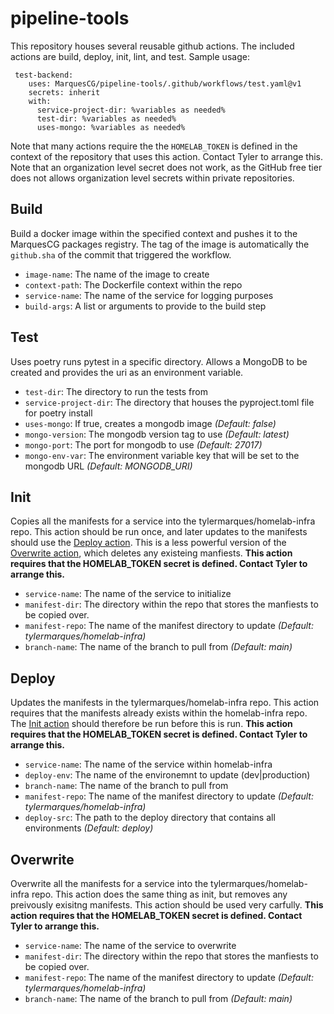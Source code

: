 # pipeline-tools

This repository houses several reusable github actions. The included actions are build, deploy, init, lint, and test. Sample usage:

```
 test-backend:
    uses: MarquesCG/pipeline-tools/.github/workflows/test.yaml@v1
    secrets: inherit
    with:
      service-project-dir: %variables as needed%
      test-dir: %variables as needed%
      uses-mongo: %variables as needed%
```

Note that many actions require the the `HOMELAB_TOKEN` is defined in the context of the repository that uses this action. Contact Tyler to arrange this. Note that an organization level secret does not work, as the GitHub free tier does not allows organization level secrets within private repositories.

## Build

Build a docker image within the specified context and pushes it to the MarquesCG packages registry. The tag of the image is automatically the `github.sha` of the commit that triggered the workflow.

- `image-name`: The name of the image to create
- `context-path`: The Dockerfile context within the repo
- `service-name`: The name of the service for logging purposes
- `build-args`: A list or arguments to provide to the build step


## Test

Uses poetry runs pytest in a specific directory. Allows a MongoDB to be created and provides the uri as an environment variable.

- `test-dir`: The directory to run the tests from
- `service-project-dir`: The directory that houses the pyproject.toml file for poetry install
- `uses-mongo`: If true, creates a mongodb image *(Default: false)* 
- `mongo-version`: The mongodb version tag to use *(Default: latest)* 
- `mongo-port`: The port for mongodb to use *(Default: 27017)* 
- `mongo-env-var`: The environment variable key that will be set to the mongodb URL *(Default: MONGODB_URI)*

## Init

Copies all the manifests for a service into the tylermarques/homelab-infra repo. This action should be run once, and later updates to the manifests should use the [Deploy action](#deploy). This is a less powerful version of the [Overwrite action](#overwrite), which deletes any existeing manfiests. **This action requires that the HOMELAB_TOKEN secret is defined. Contact Tyler to arrange this.**

- `service-name`: The name of the service to initialize
- `manifest-dir`: The directory within the repo that stores the manfiests to be copied over.
- `manifest-repo`: The name of the manifest directory to update *(Default: tylermarques/homelab-infra)*
- `branch-name`: The name of the branch to pull from *(Default: main)*


## Deploy

Updates the manifests in the tylermarques/homelab-infra repo. This action requires that the manifests already exists within the homelab-infra repo. The [Init action](#init) should therefore be run before this is run. **This action requires that the HOMELAB_TOKEN secret is defined. Contact Tyler to arrange this.**

- `service-name`: The name of the service within homelab-infra
- `deploy-env`: The name of the environemnt to update (dev|production)
- `branch-name`: The name of the branch to pull from
- `manifest-repo`: The name of the manifest directory to update *(Default: tylermarques/homelab-infra)*
- `deploy-src`: The path to the deploy directory that contains all environments *(Default: deploy)*

## Overwrite

Overwrite all the manifests for a service into the tylermarques/homelab-infra repo. This action does the same thing as init, but removes any preivously exisitng manifests. This action should be used very carfully. **This action requires that the HOMELAB_TOKEN secret is defined. Contact Tyler to arrange this.**

- `service-name`: The name of the service to overwrite
- `manifest-dir`: The directory within the repo that stores the manfiests to be copied over.
- `manifest-repo`: The name of the manifest directory to update *(Default: tylermarques/homelab-infra)*
- `branch-name`: The name of the branch to pull from *(Default: main)*
